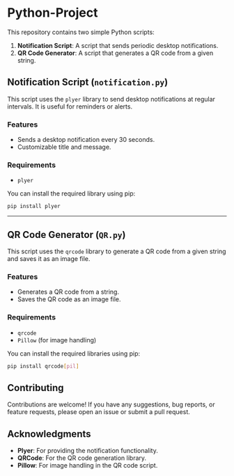 # Python-Project


This repository contains two simple Python scripts:
1. **Notification Script**: A script that sends periodic desktop notifications.
2. **QR Code Generator**: A script that generates a QR code from a given string.

## Notification Script (`notification.py`)

This script uses the `plyer` library to send desktop notifications at regular intervals. It is useful for reminders or alerts.

### Features
- Sends a desktop notification every 30 seconds.
- Customizable title and message.

### Requirements
- `plyer`

You can install the required library using pip:
```bash
pip install plyer
```
 

---

## QR Code Generator (`QR.py`)

This script uses the `qrcode` library to generate a QR code from a given string and saves it as an image file.

### Features
- Generates a QR code from a string.
- Saves the QR code as an image file.

### Requirements
- `qrcode`
- `Pillow` (for image handling)

You can install the required libraries using pip:
```bash
pip install qrcode[pil]
```


## Contributing

Contributions are welcome! If you have any suggestions, bug reports, or feature requests, please open an issue or submit a pull request.


## Acknowledgments

- **Plyer**: For providing the notification functionality.
- **QRCode**: For the QR code generation library.
- **Pillow**: For image handling in the QR code script.
